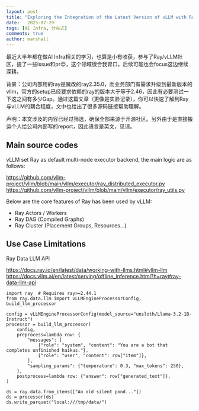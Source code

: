```yaml
---
layout: post
title: "Exploring the Integration of the Latest Version of vLLM with Ray 2.35.0: Gaps, Issues, and Challenges"
date:   2025-07-29
tags: [AI Infra, 分布式]
comments: true
author: marshall
---
```


最近大半年都在做AI Infra相关的学习，也算是小有收获，参与了Ray/vLLM社区，提了一些issue和pr😊，这个领域很合我胃口，后续可能也会focus这边继续深耕。

背景：公司内部用的ray是魔改的ray2.35.0，而业务部门有需求升级到最新版本的vllm，官方的setup已经要求依赖的ray的版本大于等于2.46，因此有必要测试一下这之间有多少Gap。通过这篇文章（更像是实验记录），你可以快速了解到Ray与vLLM的耦合程度，文中也给出了很多源码链接帮助理解。

声明：本文涉及的内容已经过筛选，确保全部来源于开源社区。另外由于是直接搬运个人给公司内部写的report，因此语言是英文，见谅。

<!-- more -->
<!-- meta name="description" -->

## Main source codes

vLLM set Ray as default multi-node executor backend, the main logic are as follows:

https://github.com/vllm-project/vllm/blob/main/vllm/executor/ray_distributed_executor.py
https://github.com/vllm-project/vllm/blob/main/vllm/executor/ray_utils.py

Below are the core features of Ray has been used by vLLM:
- Ray Actors / Workers
- Ray DAG (Compiled Graphs)
- Ray Cluster (Placement Groups, Resources…)

## Use Case Limitations

Ray Data LLM API

https://docs.ray.io/en/latest/data/working-with-llms.html#vllm-llm
https://docs.vllm.ai/en/latest/serving/offline_inference.html?h=ray#ray-data-llm-api

```{python}
import ray  # Requires ray>=2.44.1
from ray.data.llm import vLLMEngineProcessorConfig, build_llm_processor

config = vLLMEngineProcessorConfig(model_source="unsloth/Llama-3.2-1B-Instruct")
processor = build_llm_processor(
    config,
    preprocess=lambda row: {
        "messages": [
            {"role": "system", "content": "You are a bot that completes unfinished haikus."},
            {"role": "user", "content": row["item"]},
        ],
        "sampling_params": {"temperature": 0.3, "max_tokens": 250},
    },
    postprocess=lambda row: {"answer": row["generated_text"]},
)

ds = ray.data.from_items(["An old silent pond..."])
ds = processor(ds)
ds.write_parquet("local:///tmp/data/")
```